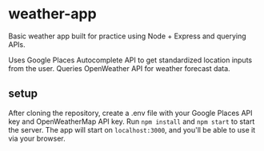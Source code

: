 # weather-app

Basic weather app built for practice using Node + Express and querying APIs.

Uses Google Places Autocomplete API to get standardized location inputs
from the user. Queries OpenWeather API for weather forecast data.

## setup

After cloning the repository, create a .env file with your Google Places API key
and OpenWeatherMap API key. Run `npm install` and `npm start`
to start the server. The app will start on `localhost:3000`, and
you'll be able to use it via your browser.
